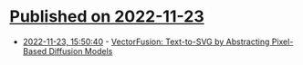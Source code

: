 # [Published on 2022-11-23](index.md)

* [2022-11-23, 15:50:40](https://lobste.rs/s/phpzle/vectorfusion_text_svg_by_abstracting) - [VectorFusion: Text-to-SVG by Abstracting Pixel-Based Diffusion Models](https://ajayj.com/vectorfusion)
